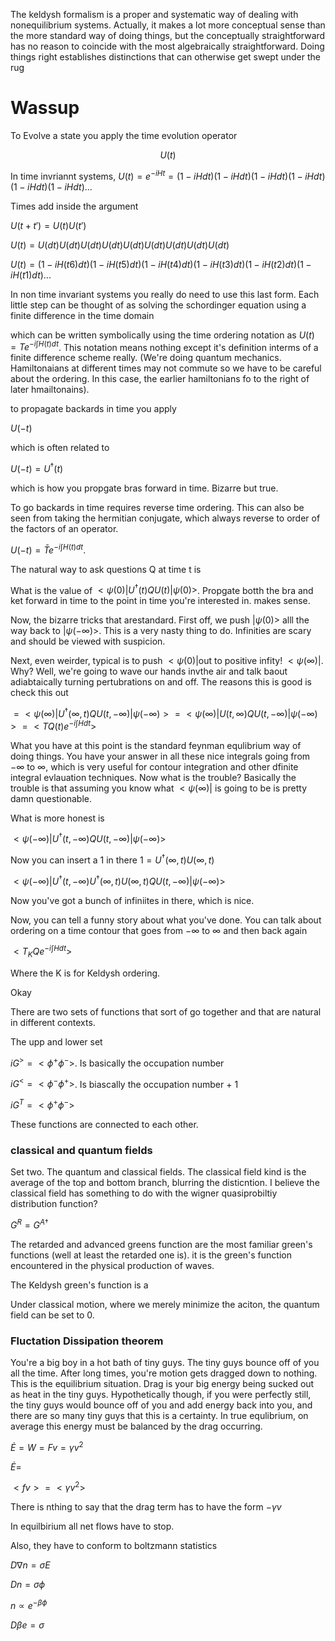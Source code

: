 The keldysh formalism is a proper and systematic way of dealing with
nonequilibrium systems. Actually, it makes a lot more conceptual sense
than the more standard way of doing things, but the conceptually
straightforward has no reason to coincide with the most algebraically
straightforward. Doing things right establishes distinctions that can
otherwise get swept under the rug

Wassup
======

To Evolve a state you apply the time evolution operator

$$U(t)$$

In time invriannt systems,
$U(t)=e^{-iHt}=(1-iHdt)(1-iHdt)(1-iHdt)(1-iHdt)(1-iHdt)(1-iHdt)...$

Times add inside the argument

$U(t+t')=U(t)U(t')$

$U(t)=U(dt)U(dt)U(dt)U(dt)U(dt)U(dt)U(dt)U(dt)U(dt)$

$U(t)=(1-iH(t6)dt)(1-iH(t5)dt)(1-iH(t4)dt)(1-iH(t3)dt)(1-iH(t2)dt)(1-iH(t1)dt)...$

In non time invariant systems you really do need to use this last form.
Each little step can be thought of as solving the schordinger equation
using a finite difference in the time domain

which can be written symbolically using the time ordering notation as
$U(t)=Te^{-i\int H(t)dt}$. This notation means nothing except it's
definition interms of a finite difference scheme really. (We're doing
quantum mechanics. Hamiltonaians at different times may not commute so
we have to be careful about the ordering. In this case, the earlier
hamiltonians fo to the right of later hmailtonains).

to propagate backards in time you apply

$U(-t)$

which is often related to

$U(-t)=U^{\dagger}(t)$

which is how you propgate bras forward in time. Bizarre but true.

To go backards in time requires reverse time ordering. This can also be
seen from taking the hermitian conjugate, which always reverse to order
of the factors of an operator.

$U(-t)=\bar{T}e^{-i\int H(t)dt}$.

The natural way to ask questions Q at time t is

What is the value of $<\psi(0)|U^{\dagger}(t)QU(t)|\psi(0)>$. Propgate
botth the bra and ket forward in time to the point in time you're
interested in. makes sense.

Now, the bizarre tricks that arestandard. First off, we push $|\psi(0)>$
alll the way back to $|\psi(-\infty)>$. This is a very nasty thing to
do. Infinities are scary and should be viewed with suspicion.

Next, even weirder, typical is to push $<\psi(0)|$out to positive
infity! $<\psi(\infty)|$. Why? Well, we're going to wave our hands
invthe air and talk baout adiabtaically turning pertubrations on and
off. The reasons this is good is check this out

$=<\psi(\infty)|U^{\dagger}(\infty,t)QU(t,-\infty)|\psi(-\infty)>=<\psi(\infty)|U(t,\infty)QU(t,-\infty)|\psi(-\infty)>=<TQ(t)e^{-i\int Hdt}>$

What you have at this point is the standard feynman equlibrium way of
doing things. You have your answer in all these nice integrals going
from $-\infty$ to $\infty$, which is very useful for contour integration
and other dfinite integral evlauation techniques. Now what is the
trouble? Basically the trouble is that assuming you know what
$<\psi(\infty)|$ is going to be is pretty damn questionable.

What is more honest is

$<\psi(-\infty)|U^{\dagger}(t,-\infty)QU(t,-\infty)|\psi(-\infty)>$

Now you can insert a 1 in there $1=U^{\dagger}(\infty,t)U(\infty,t)$

$<\psi(-\infty)|U^{\dagger}(t,-\infty)U^{\dagger}(\infty,t)U(\infty,t)QU(t,-\infty)|\psi(-\infty)>$

Now you've got a bunch of infiniites in there, which is nice.

Now, you can tell a funny story about what you've done. You can talk
about ordering on a time contour that goes from $-\infty$ to $\infty$
and then back again

$<T_{K}Qe^{-i\int Hdt}>$

Where the K is for Keldysh ordering.

Okay

There are two sets of functions that sort of go together and that are
natural in different contexts.

The upp and lower set

$iG^{>}=<\phi^{+}\phi^{-}>$. Is basically the occupation number

$iG^{<}=<\phi^{-}\phi^{+}>$. Is biascally the occupation number + 1

$iG^{T}=<\phi^{+}\phi^{-}>$

These functions are connected to each other.

### classical and quantum fields

Set two. The quantum and classical fields. The classical field kind is
the average of the top and bottom branch, blurring the disticntion. I
believe the classical field has something to do with the wigner
quasiprobiltiy distribution function?

$G^{R}=G^{A\dagger}$

The retarded and advanced greens function are the most familiar green's
functions (well at least the retarded one is). it is the green's
function encountered in the physical production of waves.

The Keldysh green's function is a

Under classical motion, where we merely minimize the aciton, the quantum
field can be set to 0.

### Fluctation Dissipation theorem

You're a big boy in a hot bath of tiny guys. The tiny guys bounce off of
you all the time. After long times, you're motion gets dragged down to
nothing. This is the equilibrium situation. Drag is your big energy
being sucked out as heat in the tiny guys. Hypothetically though, if you
were perfectly still, the tiny guys would bounce off of you and add
energy back into you, and there are so many tiny guys that this is a
certainty. In true equlibrium, on average this energy must be balanced
by the drag occurring.

$\dot{E}=W=Fv=\gamma v^{2}$

$\dot{E}=$

$<fv>=<\gamma v^{2}>$

There is nthing to say that the drag term has to have the form
$-\gamma v$

In equilbirium all net flows have to stop.

Also, they have to conform to boltzmann statistics

$D\nabla n=\sigma E$

$Dn=\sigma\phi$

$n\propto e^{-\beta\phi}$

$D\beta e=\sigma$

